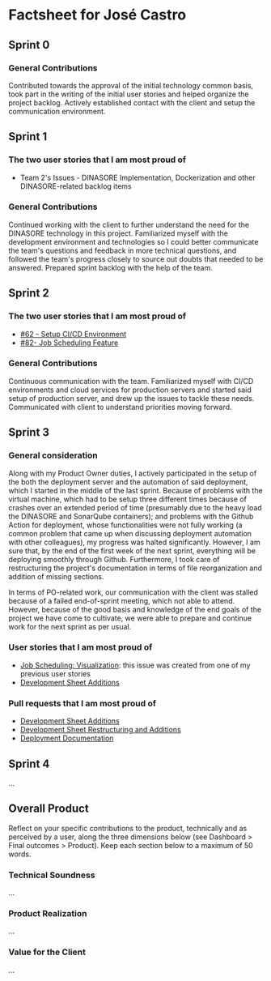 # Factsheet for José Castro

## Sprint 0

### General Contributions

Contributed towards the approval of the initial technology common basis, took part in the writing of the initial user stories and helped organize the project backlog. Actively established contact with the client and setup the communication environment.

## Sprint 1

### The two user stories that I am most proud of

 * Team 2's Issues - DINASORE Implementation, Dockerization and other DINASORE-related backlog items 

### General Contributions

Continued working with the client to further understand the need for the DINASORE technology in this project. Familiarized myself with the development environment and technologies so I could better communicate the team's questions and feedback in more technical questions, and followed the team's progress closely to source out doubts that needed to be answered. Prepared sprint backlog with the help of the team.

## Sprint 2

### The two user stories that I am most proud of
- [#62 - Setup CI/CD Environment](https://github.com/FEUP-MEIC-DS-2023-1MEIC06/DS-Project/issues/62)
- [#82- Job Scheduling Feature](https://github.com/FEUP-MEIC-DS-2023-1MEIC06/DS-Project/issues/82)

### General Contributions

Continuous communication with the team. Familiarized myself with CI/CD environments and cloud services for production servers and started said setup of production server, and drew up the issues to tackle these needs. Communicated with client to understand priorities moving forward.


## Sprint 3

### General consideration 

Along with my Product Owner duties, I actively participated in the setup of the both the deployment server and the automation of said deployment, which I started in the middle of the last sprint. Because of problems with the virtual machine, which had to be setup three different times because of crashes over an extended period of time (presumably due to the heavy load the DINASORE and SonarQube containers); and problems with the Github Action for deployment, whose functionalities were not fully working (a common problem that came up when discussing deployment automation with other colleagues), my progress was halted significantly. However, I am sure that, by the end of the first week of the next sprint, everything will be deploying smoothly through Github. Furthermore, I took care of restructuring the project's documentation in terms of file reorganization and addition of missing sections.

In terms of PO-related work, our communication with the client was stalled because of a failed end-of-sprint meeting, which not able to attend. However, because of the good basis and knowledge of the end goals of the project we have come to cultivate, we were able to prepare and continue work for the next sprint as per usual.

### User stories that I am most proud of
- [Job Scheduling: Visualization](https://github.com/FEUP-MEIC-DS-2023-1MEIC06/DS-Project/issues/102): this issue was created from one of my previous user stories
- [Development Sheet Additions](https://github.com/FEUP-MEIC-DS-2023-1MEIC06/DS-Project/issues/63)

### Pull requests that I am most proud of
- [Development Sheet Additions](https://github.com/FEUP-MEIC-DS-2023-1MEIC06/DS-Project/issues/63)
- [Development Sheet Restructuring and Additions](https://github.com/FEUP-MEIC-DS-2023-1MEIC06/DS-Project/issues/98)
- [Deployment Documentation](https://github.com/FEUP-MEIC-DS-2023-1MEIC06/DS-Project/pull/115)

## Sprint 4

...


## Overall Product

Reflect on your specific contributions to the product, technically and as perceived by a user, along the three dimensions below (see Dashboard > Final outcomes > Product). Keep each section below to a maximum of 50 words.


### Technical Soundness

...


### Product Realization

...


### Value for the Client

...
